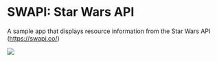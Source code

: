 # SWAPI: Star Wars API

A sample app that displays resource information from the Star Wars API (https://swapi.co/)

![](SWAPIDemo.gif)
